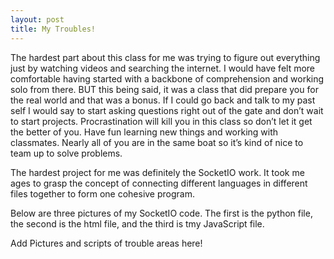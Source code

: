 ```yaml
---
layout: post
title: My Troubles!
---
```


The hardest part about this class for me was trying to figure out everything just by watching videos and searching the internet. I would have felt more comfortable having started with a backbone of comprehension and working solo from there. BUT this being said, it was a class that did prepare you for the real world and that was a bonus. If I could go back and talk to my past self I would say to start asking questions right out of the gate and don’t wait to start projects. Procrastination will kill you in this class so don’t let it get the better of you. Have fun learning new things and working with classmates. Nearly all of you are in the same boat so it’s kind of nice to team up to solve problems. 

The hardest project for me was definitely the SocketIO work. It took me ages to grasp the concept of connecting different languages in different files together to form one cohesive program. 

Below are three pictures of my SocketIO code. The first is the python file, the second is the html file, and the third is tmy JavaScript file. 

Add Pictures and scripts of trouble areas here!
